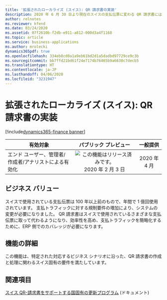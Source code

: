 ```yaml
---
title: '拡張されたローカライズ (スイス): QR 請求書の実装'
description: 2020 年 6 月 30 日より現在のスイスの支払伝票に変わる QR 請求書には、識別機能としてスイスの十字付きの QR コードが表示されます。 このスイス版 QR コードには、支払に必要なすべての情報のデジタル形式が含まれています。
author: relnotes
ms.reviewer: kfend
ms.date: 03/24/2020
ms.assetid: 07f2610b-f2db-e911-a812-000d3a4f1168
ms.topic: article
ms.service: business-applications
ms.author: mrolecki
dynamics365pdf: true
ms.openlocfilehash: 334eb8cd0a1a9eb61bd2d1a5dadbd97729ce9c3b
ms.sourcegitcommit: bb7ffd21bd61f24e7174b76465b9a6630c7decb5
ms.translationtype: HT
ms.contentlocale: ja-JP
ms.lasthandoff: 04/06/2020
ms.locfileid: "3231947"
---
```

# <a name="extended-swiss-localization-qr-bill-implementation"></a>拡張されたローカライズ (スイス): QR 請求書の実装
[!include[dynamics365-finance banner](../includes/dynamics365-finance.md)]

| 有効対象    |  パブリック プレビュー | 一般提供 | 
| ---------- | :----------: |:----------: |
|エンド ユーザー、管理者/作成者/アナリストによる有効化|![この機能はリリース済みです。](/dynamics365-release-plan/media/green-checkmark.png "この機能はリリース済みです。") 2020 年 2 月 3 日| 2020 年 4 月|


## <a name="business-value"></a>ビジネス バリュー
<!-- bv start -->
スイスで使用されている支払伝票は 100 年以上前のもので、年間で 1 億回使用されています。 支払トラフィックに対する規制要件の増加により、システムの変更が必要になりました。 QR 請求書はスイスで使用されているさまざまな支払伝票に取って代わるようになり、効率性を高め、支払トラフィックを簡略化するために、ERP 側でのカバレッジが必要になります。
<!-- bv end -->



## <a name="feature-details"></a>機能の詳細
<!--feature detail start -->
この機能は、特定された対応するビジネス シナリオに沿った、QR 請求書の作成と処理に関わるスイス固有の要件を満たしています。
<!--feature detail end -->










## <a name="see-also"></a>関連項目

<!--docs start-->
[スイス QR-請求書をサポートする国固有の更新プログラム](https://support.microsoft.com/help/4540315) (ドキュメント)
<!--docs end-->

